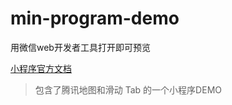 # min-program-demo
用微信web开发者工具打开即可预览

[小程序官方文档](https://developers.weixin.qq.com/miniprogram/dev/api/wx.canIUse.html)

>包含了腾讯地图和滑动 Tab 的一个小程序DEMO


